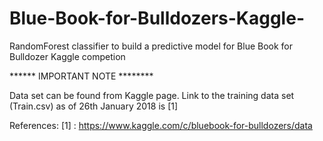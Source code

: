 # Blue-Book-for-Bulldozers-Kaggle-
RandomForest classifier to build a predictive model for Blue Book for Bulldozer Kaggle competion

****** IMPORTANT NOTE ********

Data set can be found from Kaggle page. Link to the  training data set (Train.csv) as of 26th January 2018 is [1]

References:
[1] : https://www.kaggle.com/c/bluebook-for-bulldozers/data
